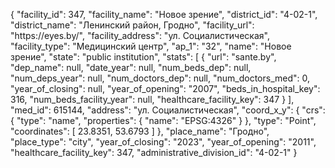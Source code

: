 {
    "facility_id": 347,
    "facility_name": "Новое зрение",
    "district_id": "4-02-1",
    "district_name": "Ленинский район, Гродно",
    "facility_url": "https:\/\/eyes.by\/",
    "facility_address": "ул. Социалистическая",
    "facility_type": "Медицинский центр",
    "ap_1": "32",
    "name": "Новое зрение",
    "state": "public institution",
    "stats": [
        {
            "url": "sante.by",
            "dep_name": null,
            "date_year": null,
            "num_beds_dep": null,
            "num_deps_year": null,
            "num_doctors_dep": null,
            "num_doctors_med": 0,
            "year_of_closing": null,
            "year_of_opening": "2007",
            "beds_in_hospital_key": 316,
            "num_beds_facility_year": null,
            "healthcare_facility_key": 347
        }
    ],
    "med_id": 615144,
    "address": "ул. Социалистическая",
    "coord_x_y": {
        "crs": {
            "type": "name",
            "properties": {
                "name": "EPSG:4326"
            }
        },
        "type": "Point",
        "coordinates": [
            23.8351,
            53.6793
        ]
    },
    "place_name": "Гродно",
    "place_type": "city",
    "year_of_closing": "2023",
    "year_of_opening": "2011",
    "healthcare_facility_key": 347,
    "administrative_division_id": "4-02-1"
}